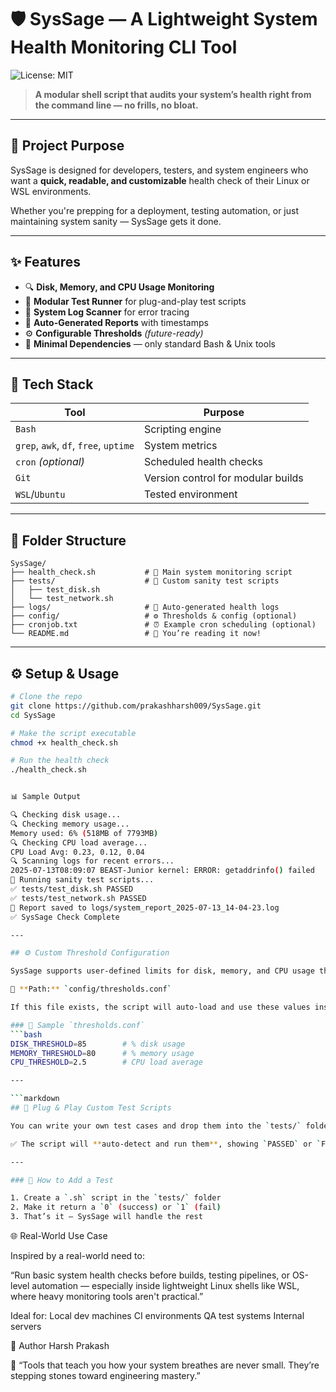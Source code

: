 # 🛡️ SysSage — A Lightweight System Health Monitoring CLI Tool

![License: MIT](https://img.shields.io/badge/License-MIT-yellow.svg)


> **A modular shell script that audits your system’s health right from the command line — no frills, no bloat.**

---

## 🚀 Project Purpose

SysSage is designed for developers, testers, and system engineers who want a **quick, readable, and customizable** health check of their Linux or WSL environments.

Whether you're prepping for a deployment, testing automation, or just maintaining system sanity — SysSage gets it done.

---

## ✨ Features

- 🔍 **Disk, Memory, and CPU Usage Monitoring**
- 🧪 **Modular Test Runner** for plug-and-play test scripts
- 🧾 **System Log Scanner** for error tracing
- 📂 **Auto-Generated Reports** with timestamps
- ⚙️ **Configurable Thresholds** *(future-ready)*
- 🧼 **Minimal Dependencies** — only standard Bash & Unix tools

---

## 🧰 Tech Stack

| Tool     | Purpose                        |
|----------|--------------------------------|
| `Bash`   | Scripting engine               |
| `grep`, `awk`, `df`, `free`, `uptime` | System metrics |
| `cron` *(optional)* | Scheduled health checks |
| `Git`    | Version control for modular builds |
| `WSL`/`Ubuntu` | Tested environment       |

---


## 📁 Folder Structure

```
SysSage/
├── health_check.sh           # 🧠 Main system monitoring script
├── tests/                    # 🧪 Custom sanity test scripts
│   ├── test_disk.sh
│   └── test_network.sh
├── logs/                     # 📁 Auto-generated health logs
├── config/                   # ⚙️ Thresholds & config (optional)
├── cronjob.txt               # ⏰ Example cron scheduling (optional)
└── README.md                 # 📘 You’re reading it now!
```


---

## ⚙️ Setup & Usage

```bash
# Clone the repo
git clone https://github.com/prakashharsh009/SysSage.git
cd SysSage

# Make the script executable
chmod +x health_check.sh

# Run the health check
./health_check.sh


📊 Sample Output

🔍 Checking disk usage...
🔍 Checking memory usage...
Memory used: 6% (518MB of 7793MB)
🔍 Checking CPU load average...
CPU Load Avg: 0.23, 0.12, 0.04
🔍 Scanning logs for recent errors...
2025-07-13T08:09:07 BEAST-Junior kernel: ERROR: getaddrinfo() failed
🔁 Running sanity test scripts...
✅ tests/test_disk.sh PASSED
✅ tests/test_network.sh PASSED
📁 Report saved to logs/system_report_2025-07-13_14-04-23.log
✅ SysSage Check Complete

---

## ⚙️ Custom Threshold Configuration

SysSage supports user-defined limits for disk, memory, and CPU usage through a config file.

📄 **Path:** `config/thresholds.conf`

If this file exists, the script will auto-load and use these values instead of defaults.

### 🧾 Sample `thresholds.conf`
```bash
DISK_THRESHOLD=85        # % disk usage
MEMORY_THRESHOLD=80      # % memory usage
CPU_THRESHOLD=2.5        # CPU load average

---

```markdown
## 🧪 Plug & Play Custom Test Scripts

You can write your own test cases and drop them into the `tests/` folder.

✅ The script will **auto-detect and run them**, showing `PASSED` or `FAILED` status without any modification.

---

### 🔨 How to Add a Test

1. Create a `.sh` script in the `tests/` folder
2. Make it return a `0` (success) or `1` (fail)
3. That’s it — SysSage will handle the rest

```

🌐 Real-World Use Case

Inspired by a real-world need to:

“Run basic system health checks before builds, testing pipelines, or OS-level automation — especially inside lightweight Linux shells like WSL, where heavy monitoring tools aren't practical.”

Ideal for:
Local dev machines
CI environments
QA test systems
Internal servers

👤 Author
Harsh Prakash

🧠 “Tools that teach you how your system breathes are never small. They’re stepping stones toward engineering mastery.”
